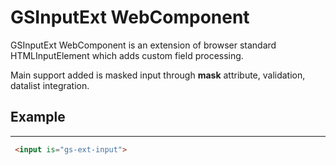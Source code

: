 # GSInputExt WebComponent 

GSInputExt WebComponent is an extension of browser standard HTMLInputElement which adds custom field processing.

Main support added is masked input through **mask** attribute, validation, datalist integration.

## Example
---

```html
 <input is="gs-ext-input">
 ```
